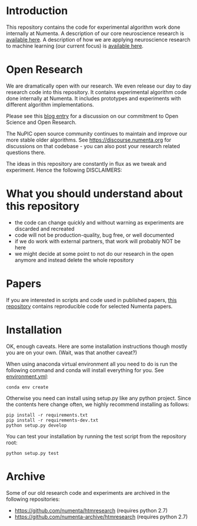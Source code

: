 Introduction
==============

This repository contains the code for experimental algorithm work done internally at Numenta. A description of our core neuroscience research is [available here](https://www.numenta.com/neuroscience-research/). A description of how we are applying neuroscience research to machine learning (our current focus) is [available here](https://numenta.com/machine-intelligence-research).

Open Research
==============

We are dramatically open with our research. We even release our day to day research code into this repository. It contains experimental algorithm code done internally at Numenta. It includes prototypes and experiments with different algorithm implementations.

Please see this [blog entry](https://numenta.com/blog/2018/10/22/framework_for_intelligence_commitment_to_open_science/) for a discussion on our commitment to Open Science and Open Research.

The NuPIC open source community continues to maintain and improve our more stable older algorithms. See https://discourse.numenta.org for discussions on that codebase - you can also post your research related questions there.

The ideas in this repository are constantly in flux as we tweak and experiment. Hence the following DISCLAIMERS:
 
What you should understand about this repository
================================================

- the code can change quickly and without warning as experiments are discarded and recreated
- code will not be production-quality, bug free, or well documented
- if we do work with external partners, that work will probably NOT be here
- we might decide at some point to not do our research in the open anymore and instead delete the whole repository

Papers
======

If you are interested in scripts and code used in published papers, [this repository](https://github.com/numenta/htmpapers) contains reproducible code for selected Numenta papers.

Installation
============

OK, enough caveats. Here are some installation instructions though mostly you are on your own. (Wait, was that another caveat?)

When using anaconda virtual environment all you need to do is run the following command and conda will install everything for you. See [environment.yml](./environment.yml):

    conda env create

Otherwise you need can install using setup.py like any python project. Since the contents here change often, we highly recommend installing as follows:
    
    pip install -r requirements.txt
    pip install -r requirements-dev.txt
    python setup.py develop

You can test your installation by running the test script from the repository root:

    python setup.py test
  

Archive
=======

Some of our old research code and experiments are archived in the following repositories: 
 
* https://github.com/numenta/htmresearch (requires python 2.7)
* https://github.com/numenta-archive/htmresearch (requires python 2.7)

